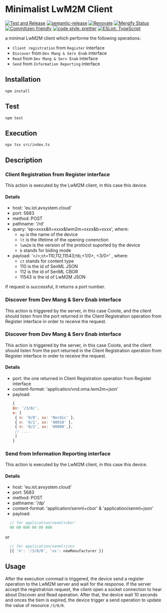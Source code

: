 # Minimalist LwM2M Client

[![Test and Release](https://github.com/MLopezJ/minimalist-lwm2m-client/actions/workflows/test-and-release.yaml/badge.svg)](https://github.com/MLopezJ/minimalist-lwm2m-client/actions/workflows/test-and-release.yaml)
[![semantic-release](https://img.shields.io/badge/%20%20%F0%9F%93%A6%F0%9F%9A%80-semantic--release-e10079.svg)](https://github.com/semantic-release/semantic-release)
[![Renovate](https://img.shields.io/badge/renovate-enabled-brightgreen.svg)](https://renovatebot.com)
[![Mergify Status](https://img.shields.io/endpoint.svg?url=https://api.mergify.com/v1/badges/NordicSemiconductor/minimalist-lwm2m-client)](https://mergify.io)
[![Commitizen friendly](https://img.shields.io/badge/commitizen-friendly-brightgreen.svg)](http://commitizen.github.io/cz-cli/)
[![code style: prettier](https://img.shields.io/badge/code_style-prettier-ff69b4.svg)](https://github.com/prettier/prettier/)
[![ESLint: TypeScript](https://img.shields.io/badge/ESLint-TypeScript-blue.svg)](https://github.com/typescript-eslint/typescript-eslint)


a minimal LwM2M client which performe the following operations:

* `Client registration` from `Register` interface
* `Discover` from `Dev Mang & Serv Enab` interface
* `Read` from `Dev Mang & Serv Enab` interface
* `Send` from `Information Reporting` interface

## Installation

```
npm install
```

## Test

```
npm test
```


## Execution

```
npx tsx src/index.ts
```

## Description

### Client Registration from Register interface
This action is executed by the LwM2M client, in this case this device. 

#### Details 
* host: 'eu.iot.avsystem.cloud'
* port: 5683
* method: POST
* pathname: '/rd'
* query: 'ep=xxxx&lt=xxxx&lwm2m=xxxx&b=xxxx', where:
  * `ep` is the name of the device
  * `lt` is the lifetime of the opening conenction
  * `lwm2m` is the version of the protocol suported by the device
  * `b` stands for biding mode
* payload: '</>;ct=110,112,11543;hb,<1/0>, <3/0>' , where:
  * `ct` stands for content type
  * 110 is the id of SenML JSON
  * 112 is the id of SenML CBOR
  * 11543 is the id of LwM2M JSON

If request is successful, it returns a port number.

### Discover from Dev Mang & Serv Enab interface
This action is triggered by the server, in this case Coiote, and the client should listen from the port returned in the Client Registration operation from Register interface in order to receive the request.

### Discover from Dev Mang & Serv Enab interface
This action is triggered by the server, in this case Coiote, and the client should listen from the port returned in the Client Registration operation from Register interface in order to receive the request.

#### Details 
* port: the one returned in Client Registration operation from Register interface
* content-format: 'application/vnd.oma.lwm2m+json'
* payload:
  ``` JavaScript
  {
  bn: '/3/0/',
  e: [
   { n: '0/0', sv: 'Nordic' },
   { n: '0/1', sv: '00010' },
   { n: '0/2', sv: '00000',},
   // ....
   ]
  }
  ```

### Send from Information Reporting interface
This action is executed by the LwM2M client, in this case this device. 

#### Details 
* host: 'eu.iot.avsystem.cloud'
* port: 5683
* method: POST
* pathname: '/dp'
* content-format: 'application/senml+cbor' & 'application/senml+json'
* payload:
``` JavaScript
  // for application/senml+cbor'
  00 00 000 00 00 000 
```

or

``` JavaScript
  // for application/senml+json
  [{ 'n': '/3/0/0', 'vs': newManufacturer }]
```


## Usage
After the execution commad is triggered, the device send a register operation to the LwM2M server and wait for the response. If the server accept the registratrion request, the client open a socket connection to hear about Discover and Read operation. After that, the device wait 10 seconds and onces the tiem is expired, the device trigger a send operation to update the value of resource `/3/0/0`.
